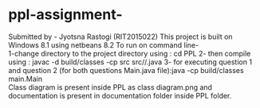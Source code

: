 # ppl-assignment-
Submitted by - Jyotsna Rastogi (RIT2015022)
This project is built on Windows 8.1 using netbeans 8.2
To run on command line-  
1-change directory to the project directory using : cd PPL
2- then compile using : javac -d  build/classes -cp src src//.java
3- for executing question 1 and question 2 (for both questions Main.java file):java -cp build/classes main.Main                
Class diagram is present inside PPL as class diagram.png and documentation is present in documentation folder inside PPL folder. 
